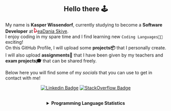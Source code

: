 ## <p align="center">Hello there 🕹️</p>

My name is **Kasper Wissendorf**, currently studying to become a **Software Developer** at [![Icon](/icons/Dania.png)eaDania Skive](https://eadania.com/). <br>
I enjoy coding in my spare time and I find learning new `Coding Languages👨‍💻` exciting!<br/>
On this GitHub Profile, I will upload some **projects📦** that I personally create. I will also upload **assignments📝** that I have been given by my teachers and **exam projects🎓** that can be shared freely. 

Below here you will find some of my *socials* that you can use to get in contact with me! 

<div align="center">
  
[![Linkedin Badge](https://img.shields.io/badge/-LinkedIn-blue?style=flat-square&logo=Linkedin&logoColor=white)](https://www.linkedin.com/in/kasper-wissendorf-7279011b6/)
[![StackOverflow Badge](https://img.shields.io/badge/-Stack%20Overflow-FE7A16?style=flat-square&logo=Stack-Overflow&logoColor=white)](https://stackoverflow.com/users/18100435/kasper-wissendorf)
</div>

<br>
<details>
<summary align="center"><strong>Programming Language Statistics</strong></summary>
<br>
<div align="center">
<pre>
C++            | 25 hours 20 minutes
mcfunction     | 23 hours 50 minutes
JavaScript     | 22 hours 05 minutes
Python         | 19 hours 04 minutes
C#             | 09 hours 30 minutes
CSS            | 05 hours 59 minutes
Blazor         | 03 hours 35 minutes
HTML           | 03 hours 15 minutes
Markdown       | 01 hours 53 minutes
TypeScript     | 01 hours 00 minutes
Lua            | 00 hours 48 minutes
CSHTML         | 00 hours 03 minutes
SQL            | 00 hours 03 minutes
<sub>Last Updated: 07/27/2022 02:23:24</sub>
<sub>Data first recorded on 31th. January of 2022</sub>
</pre>
</div>
</details>
